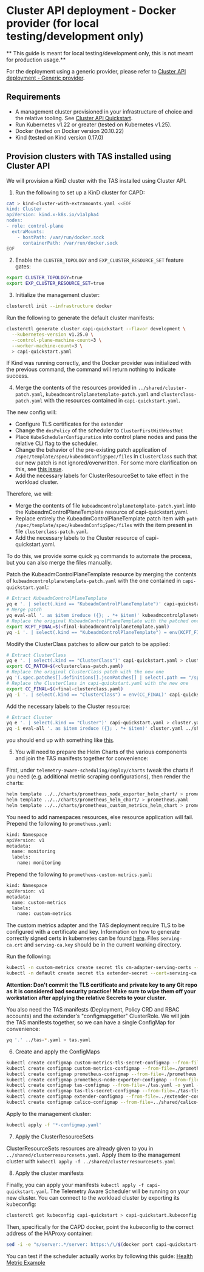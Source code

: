 # Cluster API deployment - Docker provider (for local testing/development only)

** This guide is meant for local testing/development only, this is not meant for production usage.**

For the deployment using a generic provider, please refer to [Cluster API deployment - Generic provider](capi.md).

## Requirements

- A management cluster provisioned in your infrastructure of choice and the relative tooling.
  See [Cluster API Quickstart](https://cluster-api.sigs.k8s.io/user/quick-start.html).
- Run Kubernetes v1.22 or greater (tested on Kubernetes v1.25).
- Docker (tested on Docker version 20.10.22)
- Kind (tested on Kind version 0.17.0)

## Provision clusters with TAS installed using Cluster API

We will provision a KinD cluster with the TAS installed using Cluster API.

1. Run the following to set up a KinD cluster for CAPD:

```bash
cat > kind-cluster-with-extramounts.yaml <<EOF
kind: Cluster
apiVersion: kind.x-k8s.io/v1alpha4
nodes:
- role: control-plane
  extraMounts:
    - hostPath: /var/run/docker.sock
      containerPath: /var/run/docker.sock
EOF
```

2. Enable the `CLUSTER_TOPOLOGY` and `EXP_CLUSTER_RESOURCE_SET` feature gates:

```bash
export CLUSTER_TOPOLOGY=true
export EXP_CLUSTER_RESOURCE_SET=true
```

3. Initialize the management cluster:

```bash
clusterctl init --infrastructure docker
```

Run the following to generate the default cluster manifests:

```bash
clusterctl generate cluster capi-quickstart --flavor development \
  --kubernetes-version v1.25.0 \
  --control-plane-machine-count=3 \
  --worker-machine-count=3 \
  > capi-quickstart.yaml
```

If Kind was running correctly, and the Docker provider was initialized with the previous command, the command will return nothing to indicate success.

4. Merge the contents of the resources provided in `../shared/cluster-patch.yaml`, `kubeadmcontrolplanetemplate-patch.yaml` and `clusterclass-patch.yaml` with
   the resources contained in `capi-quickstart.yaml`.

The new config will:
- Configure TLS certificates for the extender
- Change the `dnsPolicy` of the scheduler to `ClusterFirstWithHostNet`
- Place `KubeSchedulerConfiguration` into control plane nodes and pass the relative CLI flag to the scheduler.
- Change the behavior of the pre-existing patch application of `/spec/template/spec/kubeadmConfigSpec/files` in `ClusterClass`
  such that our new patch is not ignored/overwritten. For some more clarification on this, see [this issue](https://github.com/kubernetes-sigs/cluster-api/pull/7630).
- Add the necessary labels for ClusterResourceSet to take effect in the workload cluster.

Therefore, we will:
- Merge the contents of file `kubeadmcontrolplanetemplate-patch.yaml` into the KubeadmControlPlaneTemplate resource of capi-quickstart.yaml.
- Replace entirely the KubeadmControlPlaneTemplate patch item with `path` `/spec/template/spec/kubeadmConfigSpec/files` with the item present in file `clusterclass-patch.yaml`.
- Add the necessary labels to the Cluster resource of capi-quickstart.yaml.

To do this, we provide some quick `yq` commands to automate the process, but you can also merge the files manually.

Patch the KubeadmControlPlaneTemplate resource by merging the contents of `kubeadmcontrolplanetemplate-patch.yaml` with the one contained in `capi-quickstart.yaml`:
```bash
# Extract KubeadmControlPlaneTemplate
yq e '. | select(.kind == "KubeadmControlPlaneTemplate")' capi-quickstart.yaml > kubeadmcontrolplanetemplate.yaml
# Merge patch
yq eval-all '. as $item ireduce ({}; . *+ $item)' kubeadmcontrolplanetemplate.yaml kubeadmcontrolplanetemplate-patch.yaml > final-kubeadmcontrolplanetemplate.yaml
# Replace the original KubeadmControlPlaneTemplate with the patched one
export KCPT_FINAL=$(<final-kubeadmcontrolplanetemplate.yaml)
yq -i '. | select(.kind == "KubeadmControlPlaneTemplate") = env(KCPT_FINAL)' capi-quickstart.yaml
```

Modify the ClusterClass patches to allow our patch to be applied:

```bash
# Extract ClusterClass
yq e '. | select(.kind == "ClusterClass")' capi-quickstart.yaml > clusterclass.yaml
export CC_PATCH=$(<clusterclass-patch.yaml)
# Replace the original ClusterClass patch with the new one
yq '(.spec.patches[].definitions[].jsonPatches[] | select(.path == "/spec/template/spec/kubeadmConfigSpec/files")) = env(CC_PATCH)' clusterclass.yaml > final-clusterclass.yaml
# Replace the ClusterClass in capi-quickstart.yaml with the new one
export CC_FINAL=$(<final-clusterclass.yaml)
yq -i '. | select(.kind == "ClusterClass") = env(CC_FINAL)' capi-quickstart.yaml
```

Add the necessary labels to the Cluster resource:

```bash
# Extract Cluster
yq e '. | select(.kind == "Cluster")' capi-quickstart.yaml > cluster.yaml
yq -i eval-all '. as $item ireduce ({}; . *+ $item)' cluster.yaml ../shared/cluster-patch.yaml
```

you should end up with something like [this](sample-capi-manifests.yaml).

5. You will need to prepare the Helm Charts of the various components and join the TAS manifests together for convenience:

First, under `telemetry-aware-scheduling/deploy/charts` tweak the charts if you need (e.g.
additional metric scraping configurations), then render the charts:

```bash
helm template ../../charts/prometheus_node_exporter_helm_chart/ > prometheus-node-exporter.yaml
helm template ../../charts/prometheus_helm_chart/ > prometheus.yaml
helm template ../../charts/prometheus_custom_metrics_helm_chart > prometheus-custom-metrics.yaml
```

You need to add namespaces resources, else resource application will fail. Prepend the following to `prometheus.yaml`:

```bash
kind: Namespace
apiVersion: v1
metadata:
  name: monitoring
  labels:
    name: monitoring
````

Prepend the following to `prometheus-custom-metrics.yaml`:
```bash
kind: Namespace
apiVersion: v1
metadata:
  name: custom-metrics
  labels:
    name: custom-metrics
```

The custom metrics adapter and the TAS deployment require TLS to be configured with a certificate and key.
Information on how to generate correctly signed certs in kubernetes can be found [here](https://github.com/kubernetes-sigs/apiserver-builder-alpha/blob/master/docs/concepts/auth.md).
Files ``serving-ca.crt`` and ``serving-ca.key`` should be in the current working directory.

Run the following:

```bash
kubectl -n custom-metrics create secret tls cm-adapter-serving-certs --cert=serving-ca.crt --key=serving-ca.key -oyaml --dry-run=client > custom-metrics-tls-secret.yaml
kubectl -n default create secret tls extender-secret --cert=serving-ca.crt --key=serving-ca.key -oyaml --dry-run=client > tas-tls-secret.yaml
```

**Attention: Don't commit the TLS certificate and private key to any Git repo as it is considered bad security practice! Make sure to wipe them off your workstation after applying the relative Secrets to your cluster.**

You also need the TAS manifests (Deployment, Policy CRD and RBAC accounts) and the extender's "configmapgetter"
ClusterRole. We will join the TAS manifests together, so we can have a single ConfigMap for convenience:

```bash
yq '.' ../tas-*.yaml > tas.yaml
```

6. Create and apply the ConfigMaps

```bash
kubectl create configmap custom-metrics-tls-secret-configmap --from-file=./custom-metrics-tls-secret.yaml -o yaml --dry-run=client > custom-metrics-tls-secret-configmap.yaml
kubectl create configmap custom-metrics-configmap --from-file=./prometheus-custom-metrics.yaml -o yaml --dry-run=client > custom-metrics-configmap.yaml
kubectl create configmap prometheus-configmap --from-file=./prometheus.yaml -o yaml --dry-run=client > prometheus-configmap.yaml
kubectl create configmap prometheus-node-exporter-configmap --from-file=./prometheus-node-exporter.yaml -o yaml --dry-run=client > prometheus-node-exporter-configmap.yaml
kubectl create configmap tas-configmap --from-file=./tas.yaml -o yaml --dry-run=client > tas-configmap.yaml
kubectl create configmap tas-tls-secret-configmap --from-file=./tas-tls-secret.yaml -o yaml --dry-run=client > tas-tls-secret-configmap.yaml
kubectl create configmap extender-configmap --from-file=../extender-configuration/configmap-getter.yaml -o yaml --dry-run=client > extender-configmap.yaml
kubectl create configmap calico-configmap --from-file=../shared/calico-configmap.yaml -o yaml --dry-run=client > calico-configmap.yaml
```

Apply to the management cluster:

```bash
kubectl apply -f '*-configmap.yaml'
```

7. Apply the ClusterResourceSets

ClusterResourceSets resources are already given to you in `../shared/clusterresourcesets.yaml`.
Apply them to the management cluster with `kubectl apply -f ../shared/clusterresourcesets.yaml`

8. Apply the cluster manifests

Finally, you can apply your manifests `kubectl apply -f capi-quickstart.yaml`.
The Telemetry Aware Scheduler will be running on your new cluster. You can connect to the workload cluster by
exporting its kubeconfig:

```bash
clusterctl get kubeconfig capi-quickstart > capi-quickstart.kubeconfig
```

Then, specifically for the CAPD docker, point the kubeconfig to the correct address of the HAProxy container:

```bash
sed -i -e "s/server:.*/server: https:\/\/$(docker port capi-quickstart-lb 6443/tcp | sed "s/0.0.0.0/127.0.0.1/")/g" ./capi-quickstart.kubeconfig
```

You can test if the scheduler actually works by following this guide:
[Health Metric Example](https://github.com/intel/platform-aware-scheduling/blob/master/telemetry-aware-scheduling/docs/health-metric-example.md)